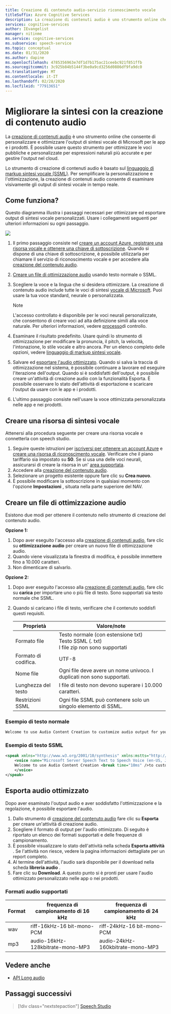 ```yaml
---
title: Creazione di contenuto audio-servizio riconoscimento vocale
titleSuffix: Azure Cognitive Services
description: La creazione di contenuti audio è uno strumento online che consente di personalizzare e ottimizzare l'output di sintesi vocale di Microsoft per le app e i prodotti.
services: cognitive-services
author: IEvangelist
manager: nitinme
ms.service: cognitive-services
ms.subservice: speech-service
ms.topic: conceptual
ms.date: 01/31/2020
ms.author: dapine
ms.openlocfilehash: 4785356963e7df1d7b175ac21ceebc921f851ffb
ms.sourcegitcommit: 3c925b84b5144f3be0a9cd3256d0886df9fa9dc0
ms.translationtype: MT
ms.contentlocale: it-IT
ms.lasthandoff: 02/28/2020
ms.locfileid: "77913651"
---
```

# <a name="improve-synthesis-with-audio-content-creation"></a>Migliorare la sintesi con la creazione di contenuto audio

La [creazione di contenuti audio](https://aka.ms/audiocontentcreation) è uno strumento online che consente di personalizzare e ottimizzare l'output di sintesi vocale di Microsoft per le app e i prodotti. È possibile usare questo strumento per ottimizzare le voci pubbliche e personalizzate per espressioni naturali più accurate e per gestire l'output nel cloud.

Lo strumento di creazione di contenuti audio è basato sul [linguaggio di markup sintesi vocale (SSML)](speech-synthesis-markup.md). Per semplificare la personalizzazione e l'ottimizzazione, la creazione di contenuti audio consente di esaminare visivamente gli output di sintesi vocale in tempo reale.

## <a name="how-does-it-work"></a>Come funziona?

Questo diagramma illustra i passaggi necessari per ottimizzare ed esportare output di sintesi vocale personalizzati. Usare i collegamenti seguenti per ulteriori informazioni su ogni passaggio.

![](media/audio-content-creation/audio-content-creation-diagram.jpg)

1. Il primo passaggio consiste nel [creare un account Azure, registrare una risorsa vocale e ottenere una chiave di sottoscrizione](#create-a-speech-resource). Quando si dispone di una chiave di sottoscrizione, è possibile utilizzarla per chiamare il servizio di riconoscimento vocale e per accedere alla [creazione del contenuto audio](https://aka.ms/audiocontentcreation).
2. [Creare un file di ottimizzazione audio](#create-an-audio-tuning-file) usando testo normale o SSML.
3. Scegliere la voce e la lingua che si desidera ottimizzare. La creazione di contenuto audio include tutte le voci di sintesi [vocale di Microsoft](language-support.md#text-to-speech). Puoi usare la tua voce standard, neurale o personalizzata.
   >[!NOTE]
   > L'accesso controllato è disponibile per le voci neurali personalizzate, che consentono di creare voci ad alta definizione simili alla voce naturale. Per ulteriori informazioni, vedere [processo](https://aka.ms/ignite2019/speech/ethics)di controllo.

4. Esaminare il risultato predefinito. Usare quindi lo strumento di ottimizzazione per modificare la pronuncia, il pitch, la velocità, l'intonazione, lo stile vocale e altro ancora. Per un elenco completo delle opzioni, vedere [linguaggio di markup sintesi vocale](speech-synthesis-markup.md).
5. Salvare ed [esportare l'audio ottimizzato](#export-tuned-audio). Quando si salva la traccia di ottimizzazione nel sistema, è possibile continuare a lavorare ed eseguire l'iterazione dell'output. Quando si è soddisfatti dell'output, è possibile creare un'attività di creazione audio con la funzionalità Esporta. È possibile osservare lo stato dell'attività di esportazione e scaricare l'output da usare con le app e i prodotti.
6. L'ultimo passaggio consiste nell'usare la voce ottimizzata personalizzata nelle app e nei prodotti.

## <a name="create-a-speech-resource"></a>Creare una risorsa di sintesi vocale

Attenersi alla procedura seguente per creare una risorsa vocale e connetterla con speech studio.

1. Seguire queste istruzioni per [iscriversi per ottenere un account Azure](get-started.md#new-resource) e [creare una risorsa di riconoscimento vocale](https://docs.microsoft.com/azure/cognitive-services/speech-service/get-started#create-a-speech-resource-in-azure). Verificare che il piano tariffario sia impostato su **S0**. Se si usa una delle voci neurali, assicurarsi di creare la risorsa in un' [area supportata](regions.md#standard-and-neural-voices).
2. Accedere alla [creazione del contenuto audio](https://aka.ms/audiocontentcreation).
3. Selezionare un progetto esistente oppure fare clic su **Crea nuovo**.
4. È possibile modificare la sottoscrizione in qualsiasi momento con l'opzione **Impostazioni** , situata nella parte superiore del NAV.

## <a name="create-an-audio-tuning-file"></a>Creare un file di ottimizzazione audio

Esistono due modi per ottenere il contenuto nello strumento di creazione del contenuto audio.

**Opzione 1:**

1. Dopo aver eseguito l'accesso alla [creazione di contenuti audio](https://aka.ms/audiocontentcreation), fare clic su **ottimizzazione audio** per creare un nuovo file di ottimizzazione audio.
2. Quando viene visualizzata la finestra di modifica, è possibile immettere fino a 10.000 caratteri.
3. Non dimenticare di salvarlo.

**Opzione 2:**

1. Dopo aver eseguito l'accesso alla [creazione di contenuti audio](https://aka.ms/audiocontentcreation), fare clic su **carica** per importare uno o più file di testo. Sono supportati sia testo normale che SSML.
2. Quando si caricano i file di testo, verificare che il contenuto soddisfi questi requisiti.

   | Proprietà | Valore/note |
   |----------|---------------|
   | Formato file | Testo normale (con estensione txt)<br/> Testo SSML (. txt)<br/> I file zip non sono supportati |
   | Formato di codifica. | UTF-8 |
   | Nome file | Ogni file deve avere un nome univoco. I duplicati non sono supportati. |
   | Lunghezza del testo | I file di testo non devono superare i 10.000 caratteri. |
   | Restrizioni SSML | Ogni file SSML può contenere solo un singolo elemento di SSML. |

### <a name="plain-text-example"></a>Esempio di testo normale

```txt
Welcome to use Audio Content Creation to customize audio output for your products.
```

### <a name="ssml-text-example"></a>Esempio di testo SSML

```xml
<speak xmlns="http://www.w3.org/2001/10/synthesis" xmlns:mstts="http://www.w3.org/2001/mstts" version="1.0" xml:lang="en-US">
    <voice name="Microsoft Server Speech Text to Speech Voice (en-US, JessaNeural)">
    Welcome to use Audio Content Creation <break time="10ms" />to customize audio output for your products.
    </voice>
</speak>
```

## <a name="export-tuned-audio"></a>Esporta audio ottimizzato

Dopo aver esaminato l'output audio e aver soddisfatto l'ottimizzazione e la regolazione, è possibile esportare l'audio.

1. Dallo strumento di [creazione del contenuto audio](https://aka.ms/audiocontentcreation) fare clic su **Esporta** per creare un'attività di creazione audio.
2. Scegliere il formato di output per l'audio ottimizzato. Di seguito è riportato un elenco dei formati supportati e delle frequenze di campionamento.
3. È possibile visualizzare lo stato dell'attività nella scheda **Esporta attività** . Se l'attività non riesce, vedere la pagina informazioni dettagliate per un report completo.
4. Al termine dell'attività, l'audio sarà disponibile per il download nella scheda **libreria audio** .
5. Fare clic su **Download**. A questo punto si è pronti per usare l'audio ottimizzato personalizzato nelle app o nei prodotti.

### <a name="supported-audio-formats"></a>Formati audio supportati

| Format | frequenza di campionamento di 16 kHz | frequenza di campionamento di 24 kHz |
|--------|--------------------|--------------------|
| wav | riff-16kHz-16 bit-mono-PCM | riff-24kHz-16 bit-mono-PCM |
| mp3 | audio-16kHz-128kbitrate-mono-MP3 | audio-24kHz-160kbitrate-mono-MP3 |

## <a name="see-also"></a>Vedere anche

* [API Long audio](https://aka.ms/long-audio-api)

## <a name="next-steps"></a>Passaggi successivi

> [!div class="nextstepaction"]
> [Speech Studio](https://speech.microsoft.com)
